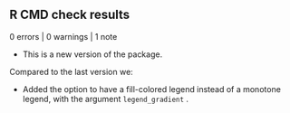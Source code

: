 ## R CMD check results

0 errors \| 0 warnings \| 1 note

-   This is a new version of the package.

Compared to the last version we:

-   Added the option to have a fill-colored legend instead of a monotone legend, with the argument `legend_gradient` .
